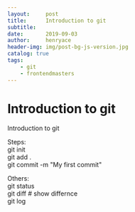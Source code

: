 ```yaml
---
layout:     post
title:      Introduction to git
subtitle:   
date:       2019-09-03
author:     henryace
header-img: img/post-bg-js-version.jpg
catalog: true
tags:
    - git
    - frontendmasters 
---
```

# Introduction to git

Introduction to git<br>

Steps:<br>
git init<br>
git add .<br>
git commit -m "My first commit"<br>

Others:<br>
git status<br>
git diff # show differnce<br>
git log<br>
